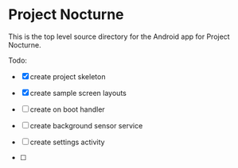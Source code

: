 Project Nocturne
===============

This is the top level source directory for the Android app for Project Nocturne.

Todo:

 - [x] create project skeleton
 - [x] create sample screen layouts

 - [ ] create on boot handler
 - [ ] create background sensor service
 - [ ] create settings activity
 - [ ] 
